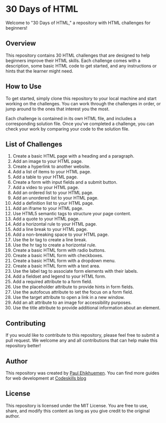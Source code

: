 # 30 Days of HTML

Welcome to "30 Days of HTML," a repository with HTML challenges for beginners!

## Overview

This repository contains 30 HTML challenges that are designed to help beginners improve their HTML skills. Each challenge comes with a description, some basic HTML code to get started, and any instructions or hints that the learner might need.

## How to Use

To get started, simply clone this repository to your local machine and start working on the challenges. You can work through the challenges in order, or jump around to the ones that interest you the most.

Each challenge is contained in its own HTML file, and includes a corresponding solution file. Once you've completed a challenge, you can check your work by comparing your code to the solution file.

## List of Challenges

1. Create a basic HTML page with a heading and a paragraph.
2. Add an image to your HTML page.
3. Create a hyperlink to another website.
4. Add a list of items to your HTML page.
5. Add a table to your HTML page.
6. Create a form with input fields and a submit button.
7. Add a video to your HTML page.
8. Add an ordered list to your HTML page.
9. Add an unordered list to your HTML page.
10. Add a definition list to your HTML page.
11. Add an iframe to your HTML page.
12. Use HTML5 semantic tags to structure your page content.
13. Add a quote to your HTML page.
14. Add a horizontal rule to your HTML page.
15. Add a line break to your HTML page.
16. Add a non-breaking space to your HTML page.
17. Use the br tag to create a line break.
18. Use the hr tag to create a horizontal rule.
19. Create a basic HTML form with radio buttons.
20. Create a basic HTML form with checkboxes.
21. Create a basic HTML form with a dropdown menu.
22. Create a basic HTML form with a text area.
23. Use the label tag to associate form elements with their labels.
24. Add a fieldset and legend to your HTML form.
25. Add a required attribute to a form field.
26. Use the placeholder attribute to provide hints in form fields.
27. Use the autofocus attribute to set the focus on a form field.
28. Use the target attribute to open a link in a new window.
29. Add an alt attribute to an image for accessibility purposes.
30. Use the title attribute to provide additional information about an element.

## Contributing

If you would like to contribute to this repository, please feel free to submit a pull request. We welcome any and all contributions that can help make this repository better!

## Author

This repository was created by [Paul Ehikhuemen](https://github.com/lordelogos). You can find more guides for web development at [Codeskills blog](https://blog.codeskills.dev)

## License

This repository is licensed under the MIT License. You are free to use, share, and modify this content as long as you give credit to the original author.
